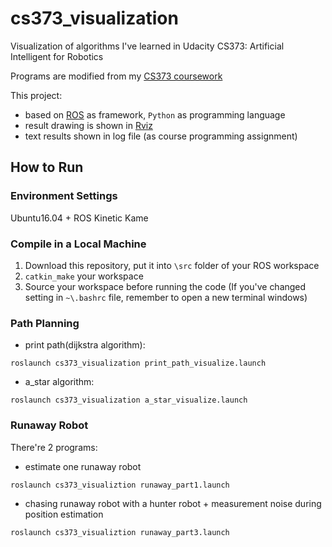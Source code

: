 # cs373_visualization

Visualization of algorithms I've learned in Udacity CS373: Artificial Intelligent for Robotics

Programs are modified from my [CS373 coursework](https://github.com/ShinYuFish/udacity-cs373_AI-for-Robotics)

This project:

- based on [ROS](http://wiki.ros.org/) as framework, `Python` as programming language 
- result drawing is shown in [Rviz](http://wiki.ros.org/rviz)
- text results shown in log file (as course programming assignment)

## How to Run
### Environment Settings
Ubuntu16.04 + ROS Kinetic Kame

### Compile in a Local Machine
1. Download this repository, put it into `\src` folder of your ROS workspace
2. `catkin_make` your workspace
3. Source your workspace before running the code (If you've changed setting in `~\.bashrc` file, remember to open a new terminal windows)

### Path Planning
- print path(dijkstra algorithm):
```
roslaunch cs373_visualization print_path_visualize.launch
```
- a_star algorithm:
```
roslaunch cs373_visualization a_star_visualize.launch
```

### Runaway Robot
There're 2 programs:
- estimate one runaway robot
```
roslaunch cs373_visualiztion runaway_part1.launch
```
- chasing runaway robot with a hunter robot + measurement noise during position estimation
```
roslaunch cs373_visualiztion runaway_part3.launch
```